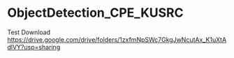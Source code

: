 # ObjectDetection_CPE_KUSRC
Test
Download https://drive.google.com/drive/folders/1zxfmNpSWc7GkgJwNcutAx_K1uXtAdlVY?usp=sharing